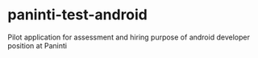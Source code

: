 # paninti-test-android
Pilot application for assessment and hiring purpose of android developer position at Paninti
